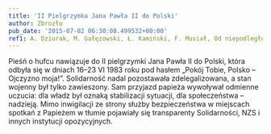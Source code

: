 ```yaml
---
title: 'II Pielgrzymka Jana Pawła II do Polski'
author: Zbrozło
pub_date: '2015-07-02 06:30:08.499532+00:00'
ref1: A. Dziurak, M. Gałęzowski, Ł. Kamiński, F. Musiał, Od niepodległości do niepodległości. Historia Polski 1918-1989, Warszawa 2010, s. 446-447.
---
```


Pieśń o hufcu nawiązuje do II pielgrzymki Jana Pawła II do Polski, która odbyła się w dniach 16–23 VI 1983 roku pod hasłem „Pokój Tobie, Polsko – Ojczyzno moja!”. Solidarność nadal pozostawała zdelegalizowana, a stan wojenny był tylko zawieszony. Sam przyjazd papieża wywoływał odmienne uczucia: dla władz był oznaką stabilizacji sytuacji, dla społeczeństwa – nadzieją. Mimo inwigilacji ze strony służby bezpieczeństwa w miejscach spotkań z Papieżem w tłumie pojawiały się transparenty Solidarności, NZS i innych instytucji opozycyjnych.